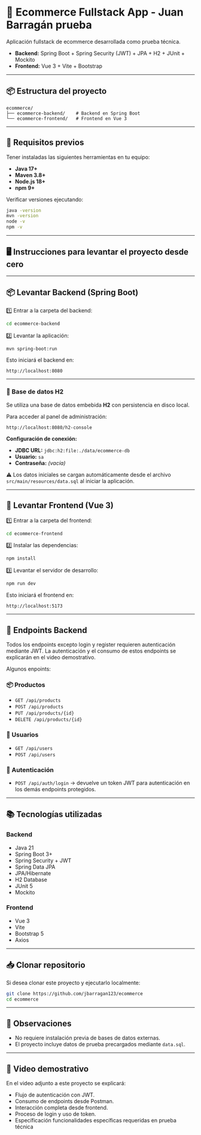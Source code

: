 
# 🛒 Ecommerce Fullstack App - Juan Barragán prueba

Aplicación fullstack de ecommerce desarrollada como prueba técnica.

- **Backend:** Spring Boot + Spring Security (JWT) + JPA + H2 + JUnit + Mockito
- **Frontend:** Vue 3 + Vite + Bootstrap 

---

## 📦 Estructura del proyecto

```
ecommerce/
├── ecommerce-backend/    # Backend en Spring Boot
└── ecommerce-frontend/   # Frontend en Vue 3
```

---

## 🚀 Requisitos previos

Tener instaladas las siguientes herramientas en tu equipo:

- **Java 17+**
- **Maven 3.8+**
- **Node.js 18+**
- **npm 9+**

Verificar versiones ejecutando:

```bash
java -version
mvn -version
node -v
npm -v
```

---

## 🖥️ Instrucciones para levantar el proyecto desde cero

---

## 📦 Levantar Backend (Spring Boot)

1️⃣ Entrar a la carpeta del backend:

```bash
cd ecommerce-backend
```

2️⃣ Levantar la aplicación:

```bash
mvn spring-boot:run
```

Esto iniciará el backend en:

```
http://localhost:8080
```

---

### 📂 Base de datos H2

Se utiliza una base de datos embebida **H2** con persistencia en disco local.

Para acceder al panel de administración:

```
http://localhost:8080/h2-console
```

**Configuración de conexión:**

- **JDBC URL:** `jdbc:h2:file:./data/ecommerce-db`
- **Usuario:** `sa`
- **Contraseña:** *(vacía)*

⚠️ Los datos iniciales se cargan automáticamente desde el archivo `src/main/resources/data.sql` al iniciar la aplicación.

---

## 🎨 Levantar Frontend (Vue 3)

1️⃣ Entrar a la carpeta del frontend:

```bash
cd ecommerce-frontend
```

2️⃣ Instalar las dependencias:

```bash
npm install
```

3️⃣ Levantar el servidor de desarrollo:

```bash
npm run dev
```

Esto iniciará el frontend en:

```
http://localhost:5173
```

---

## 📑 Endpoints Backend

Todos los endpoints excepto login y register requieren autenticación mediante JWT. La autenticación y el consumo de estos endpoints se explicarán en el video demostrativo.

Algunos enpoints:

### 📦 Productos
- `GET /api/products`
- `POST /api/products`
- `PUT /api/products/{id}`
- `DELETE /api/products/{id}`

### 👥 Usuarios
- `GET /api/users`
- `POST /api/users`

### 🔐 Autenticación
- `POST /api/auth/login` → devuelve un token JWT para autenticación en los demás endpoints protegidos.

---

## 📚 Tecnologías utilizadas

### Backend
- Java 21
- Spring Boot 3+
- Spring Security + JWT
- Spring Data JPA
- JPA/Hibernate
- H2 Database
- JUnit 5
- Mockito

### Frontend
- Vue 3
- Vite
- Bootstrap 5
- Axios

---

## 📥 Clonar repositorio

Si desea clonar este proyecto y ejecutarlo localmente:

```bash
git clone https://github.com/jbarragan123/ecommerce
cd ecommerce
```

---


## 📌 Observaciones

- No requiere instalación previa de bases de datos externas.
- El proyecto incluye datos de prueba precargados mediante `data.sql`.

---

## 🎥 Video demostrativo

En el video adjunto a este proyecto se explicará:

- Flujo de autenticación con JWT.
- Consumo de endpoints desde Postman.
- Interacción completa desde frontend.
- Proceso de login y uso de token.
- Específicación funcionalidades específicas requeridas en prueba técnica
